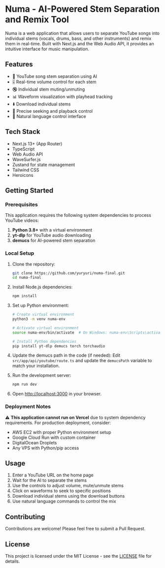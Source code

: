 # Numa - AI-Powered Stem Separation and Remix Tool

Numa is a web application that allows users to separate YouTube songs into individual stems (vocals, drums, bass, and other instruments) and remix them in real-time. Built with Next.js and the Web Audio API, it provides an intuitive interface for music manipulation.

## Features

- 🎵 YouTube song stem separation using AI
- 🎚️ Real-time volume control for each stem
- 🔇 Individual stem muting/unmuting
- 📊 Waveform visualization with playhead tracking
- ⬇️ Download individual stems
- 🎯 Precise seeking and playback control
- 💬 Natural language control interface

## Tech Stack

- Next.js 13+ (App Router)
- TypeScript
- Web Audio API
- WaveSurfer.js
- Zustand for state management
- Tailwind CSS
- Heroicons

## Getting Started

### Prerequisites

This application requires the following system dependencies to process YouTube videos:

1. **Python 3.8+** with a virtual environment
2. **yt-dlp** for YouTube audio downloading
3. **demucs** for AI-powered stem separation

### Local Setup

1. Clone the repository:
   ```bash
   git clone https://github.com/yuryuri/numa-final.git
   cd numa-final
   ```

2. Install Node.js dependencies:
   ```bash
   npm install
   ```

3. Set up Python environment:
   ```bash
   # Create virtual environment
   python3 -m venv numa-env
   
   # Activate virtual environment
   source numa-env/bin/activate  # On Windows: numa-env\Scripts\activate
   
   # Install Python dependencies
   pip install yt-dlp demucs torch torchaudio
   ```

4. Update the demucs path in the code (if needed):
   Edit `src/app/api/youtube/route.ts` and update the `demucsPath` variable to match your installation.

5. Run the development server:
   ```bash
   npm run dev
   ```

6. Open [http://localhost:3000](http://localhost:3000) in your browser.

### Deployment Notes

⚠️ **This application cannot run on Vercel** due to system dependency requirements. For production deployment, consider:
- AWS EC2 with proper Python environment setup
- Google Cloud Run with custom container
- DigitalOcean Droplets
- Any VPS with Python/pip access

## Usage

1. Enter a YouTube URL on the home page
2. Wait for the AI to separate the stems
3. Use the controls to adjust volume, mute/unmute stems
4. Click on waveforms to seek to specific positions
5. Download individual stems using the download buttons
6. Use natural language commands to control the mix

## Contributing

Contributions are welcome! Please feel free to submit a Pull Request.

<!-- Deployment trigger -->

## License

This project is licensed under the MIT License - see the [LICENSE](LICENSE) file for details.
